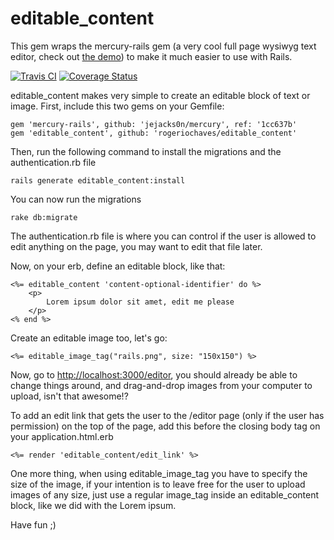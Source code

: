 # editable_content

This gem wraps the mercury-rails gem (a very cool full page wysiwyg text editor, check out [the demo](http://jejacks0n.github.com/mercury/)) to make it much easier to use with Rails.

[![Travis CI](http://img.shields.io/travis/rogeriochaves/editable_content/master.svg)](https://travis-ci.org/rogeriochaves/editable_content)
[![Coverage Status](https://img.shields.io/coveralls/rogeriochaves/editable_content.svg)](https://coveralls.io/r/rogeriochaves/editable_content)

editable_content makes very simple to create an editable block of text or image. First, include this two gems on your Gemfile:

    gem 'mercury-rails', github: 'jejacks0n/mercury', ref: '1cc637b'
	gem 'editable_content', github: 'rogeriochaves/editable_content'

Then, run the following command to install the migrations and the authentication.rb file

    rails generate editable_content:install

You can now run the migrations

    rake db:migrate

The authentication.rb file is where you can control if the user is allowed to edit anything on the page, you may want to edit that file later.

Now, on your erb, define an editable block, like that:

    <%= editable_content 'content-optional-identifier' do %>
    	<p>
    		Lorem ipsum dolor sit amet, edit me please
    	</p>
    <% end %>

Create an editable image too, let's go:

    <%= editable_image_tag("rails.png", size: "150x150") %>

Now, go to [http://localhost:3000/editor](http://localhost:3000/editor), you should already be able to change things around, and drag-and-drop images from your computer to upload, isn't that awesome!?

To add an edit link that gets the user to the /editor page (only if the user has permission) on the top of the page, add this before the closing body tag on your application.html.erb

    <%= render 'editable_content/edit_link' %>

One more thing, when using editable_image_tag you have to specify the size of the image, if your intention is to leave free for the user to upload images of any size, just use a regular image_tag inside an editable_content block, like we did with the Lorem ipsum.

Have fun ;)